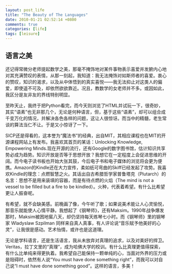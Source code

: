 ```yaml
---
layout: post_life
title: "The Beauty of The Languages"
date: 2010-01-21 02:52:14 +0800
comments: true
categories: [life]
tags: [leisure]
---
```


## 语言之美

还记得常微分老师提起数学之美，那毫不掩饰地对某件事物表示喜爱并发腑内心地对其充满赞叹的表情，从那一刻起，我知道：我无法掩饰对如斯师者的喜爱。衷心的赞叹，知识的渴求，以及从中体悟到的真实喜悦——我无法抑止对这类人的偏爱，即使遥不可及，却依然欲欲靠近。况且，教数学的女老师并不多。或因如此，我区分是友非友的界线特别明显。

至昨天止，我终于把Python看完，而今天则浏览了HTML并试玩一下，很奇妙，其实“语素”也无非那几个，无论是何种语言，但，基于这些“语素”，却可以组合成千变万化的情况，并解决各色各样的问题，这让人很惊讶。而当中的精髓，老生常谈的算法当仁不让。于是又小惊讶了一下。

SICP还是得看的，这本誉为“魔法书”的经典，出自MIT，其相应课程也在MIT的开源课程网站上有发布。我喜欢其首页的某话：Unlocking Knowledge, Empowering Minds.现在开源的流行，还有Google的数字图书馆，估计知识共享势必成为趋势。知识开放是否等于思想开放？我想它在一定程度上会促进思维的开阔。而今电子读书板也开始大张其鼓，今后电子书和电子媒体的浏览将会更为便携。Amazon的Kindle还在大力宣传，柔如纸可弯曲的Skiff已经发起了攻势。我喜欢Kindle的理念：点燃智慧之火。其话出自古希腊哲学家普鲁塔克（Plutarch）的名言：思想不是用来装填的容器，而是有待点燃的火焰（The mind is not a vessel to be filled but a fire to be kindled）。火种，代表着希望。有什么比希望更让人振奋呢。

有希望，就不会缺美感。前晚画了像，今午听了歌；如果说美术能让人心灵愉悦，那音乐就能使人心情平静。我想起了《钢琴师》，还有Maksim。1990年战争爆发那时，Maksim被困地窖八天，却仍坚持每天练琴七小时。而《钢琴师》里的钢琴家 Wladyslaw Szpilman 同样来自真人真事，有人评论说“音乐赋予他美好的心灵”，让我很是感动。艺术怡情，或许也是这道理。

无论是学科语言，还是生活语言，我从未放弃对真理的追求，以及对美好的捍卫。Veritas，拉丁文里的“真理”，成为哈佛大学的校训。有什么比真理更值得探索，有什么比单纯来得更执着。我希望自己能保持一颗单纯的心，当面对外界的压力或是阻碍时，依然有人说“You must have done something right”，而我可以对自己说“I must have done something good”。这样的语言，多美！
